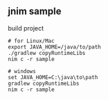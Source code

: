 ## jnim sample

build project

```
# for Linux/Mac
export JAVA_HOME=/java/to/path
./gradlew copyRuntimeLibs
nim c -r sample
```

```
# windows
set JAVA_HOME=C:\java\to\path
gradlew copyRuntimeLibs
nim c -r sample
```
